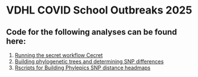 # VDHL COVID School Outbreaks 2025

## Code for the following analyses can be found here:

1. [Running the secret workflow Cecret](https://github.com/limey-bean/VDHL_COVID_School_Outbreaks_2025/tree/main/Cecret_and_sequence_IDs)
2. [Building phylogenetic trees and determining SNP differences](https://github.com/limey-bean/VDHL_COVID_School_Outbreaks_2025/tree/main/Build_phylogenies_and_SNP_dist_matrices)
3. [Rscripts for Building Phylepics SNP distance headmaps](https://github.com/limey-bean/VDHL_COVID_School_Outbreaks_2025/tree/main/Rscripts)
    

